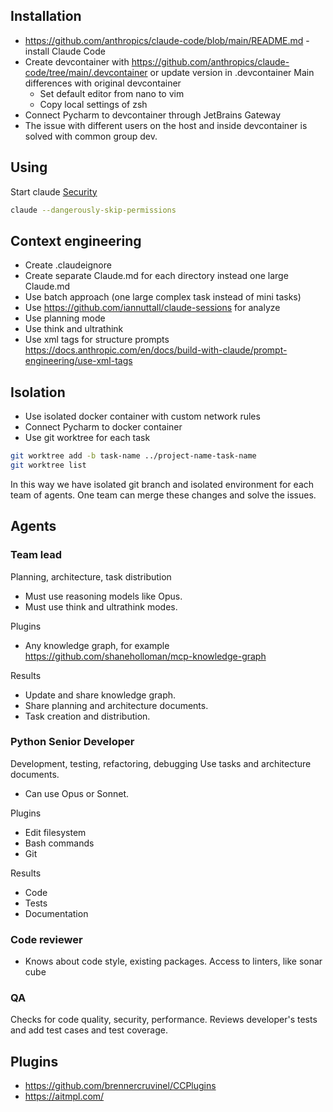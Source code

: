 ## Installation

- https://github.com/anthropics/claude-code/blob/main/README.md - install Claude Code
- Create devcontainer with https://github.com/anthropics/claude-code/tree/main/.devcontainer or update version in
  .devcontainer
  Main differences with original devcontainer
  - Set default editor from nano to vim
  - Copy local settings of zsh
- Connect Pycharm to devcontainer through JetBrains Gateway
- The issue with different users on the host and inside devcontainer is solved with common group dev. 

## Using
Start claude
[Security](https://docs.anthropic.com/en/docs/claude-code/security)
```bash
claude --dangerously-skip-permissions
```

## Context engineering

- Create .claudeignore
- Create separate Claude.md for each directory instead one large Claude.md
- Use batch approach (one large complex task instead of mini tasks)
- Use https://github.com/iannuttall/claude-sessions for analyze
- Use planning mode
- Use think and ultrathink
- Use xml tags for structure
  prompts https://docs.anthropic.com/en/docs/build-with-claude/prompt-engineering/use-xml-tags

## Isolation

- Use isolated docker container with custom network rules
- Connect Pycharm to docker container
- Use git worktree for each task
```bash
git worktree add -b task-name ../project-name-task-name
git worktree list
```
In this way we have isolated git branch and isolated environment for each team of agents. 
One team can merge these changes and solve the issues.

## Agents

### Team lead

Planning, architecture, task distribution

- Must use reasoning models like Opus.
- Must use think and ultrathink modes.

Plugins

- Any knowledge graph, for example https://github.com/shaneholloman/mcp-knowledge-graph

Results

- Update and share knowledge graph.
- Share planning and architecture documents.
- Task creation and distribution.

### Python Senior Developer

Development, testing, refactoring, debugging
Use tasks and architecture documents.

- Can use Opus or Sonnet.

Plugins

- Edit filesystem
- Bash commands
- Git

Results

- Code
- Tests
- Documentation

### Code reviewer

- Knows about code style, existing packages.
  Access to linters, like sonar cube

### QA

Checks for code quality, security, performance.
Reviews developer's tests and add test cases and test coverage.

## Plugins

- https://github.com/brennercruvinel/CCPlugins
- https://aitmpl.com/